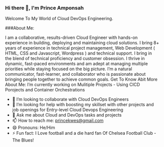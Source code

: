 ### Hi there 👋, I'm Prince Amponsah

Welcome To My World of Cloud DevOps Engineering.

###About Me:

I am a collaborative, results-driven Cloud Engineer with hands-on experience in building, deploying and maintaining cloud solutions. I bring 8+ years of experience in technical project management, Web Development ( HTML, CSS and Javascript, Wordpress ) and technical support. I bring in the blend of technical proficiency and customer obsession. I thrive in dynamic, fast-paced environments and am adept at managing multiple priorities while staying focused on the big picture. I’m a natural communicator,  fast-learner, and collaborator who is passionate about bringing people together to achieve common goals.
Get To Know Abit More About Me:
 I’m currently working on Mulitiple Projects - Using CICD Porojects and Container Orchestrations
- 👯 I’m looking to collaborate with Cloud DevOps Engineers
- 🤔 I’m looking for help with boosting my skillset with other projects and job openings for Entry-level Cloud Devops Engineering
- 💬 Ask me about Cloud and DevOps tasks and projects
- 📫 How to reach me: <a href="mailto:princekwes@gmail.com">princekwes@gmail.com</a>
- 😄 Pronouns: He/Him
- ⚡ Fun fact: I Love football and a die hard fan Of Chelsea Football Club - The Blues!

